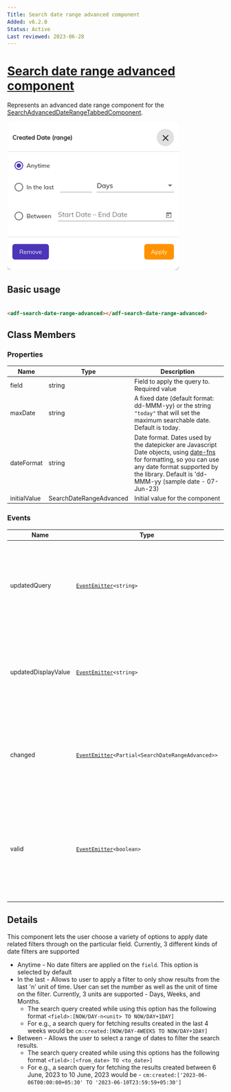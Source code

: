 ```yaml
---
Title: Search date range advanced component
Added: v6.2.0
Status: Active
Last reviewed: 2023-06-28
---
```


# [Search date range advanced component](../../../lib/content-services/src/lib/search/components/search-date-range-advanced-tabbed/search-date-range-advanced/search-date-range-advanced.component.ts "Defined in search-date-range-advanced.component.ts")

Represents an advanced date range component for
the [SearchAdvancedDateRangeTabbedComponent](search-date-range-advanced-tabbed.component.md).

![Date Range Advanced Widget](../../docassets/images/search-date-range-advanced.png)

## Basic usage

```html

<adf-search-date-range-advanced></adf-search-date-range-advanced>
```

## Class Members

### Properties

| Name         | Type                    | Description                                                                                                                                                                                                                                                |
|--------------|-------------------------|------------------------------------------------------------------------------------------------------------------------------------------------------------------------------------------------------------------------------------------------------------|
| field        | string                  | Field to apply the query to. Required value                                                                                                                                                                                                                |
| maxDate      | string                  | A fixed date (default format: dd-MMM-yy) or the string `"today"` that will set the maximum searchable date. Default is today.                                                                                                                              |
| dateFormat   | string                  | Date format. Dates used by the datepicker are Javascript Date objects, using [date-fns](https://date-fns.org/v2.30.0/docs/format) for formatting, so you can use any date format supported by the library. Default is 'dd-MMM-yy (sample date - 07-Jun-23) |
| initialValue | SearchDateRangeAdvanced | Initial value for the component                                                                                                                                                                                                                            |

### Events

| Name                | Type                                                                                           | Description                                                                                                                                    |
|---------------------|------------------------------------------------------------------------------------------------|------------------------------------------------------------------------------------------------------------------------------------------------|
| updatedQuery        | [`EventEmitter`](https://angular.io/api/core/EventEmitter)`<string>`                           | Emitted whenever a change is made in the component values. Emits the updated query based on the change made.                                   |
| updatedDisplayValue | [`EventEmitter`](https://angular.io/api/core/EventEmitter)`<string>`                           | Emitted whenever a change is made in the component values. Emits the displayLabel based on the changes made                                    |
| changed             | [`EventEmitter`](https://angular.io/api/core/EventEmitter)`<Partial<SearchDateRangeAdvanced>>` | Emitted whenever a change is made in the component values. Emits the changes being made in the component.                                      |
| valid               | [`EventEmitter`](https://angular.io/api/core/EventEmitter)`<boolean>`                          | Emitted whenever a change is made in the component values. Emits a flag indicating whether the current state of the component is valid or not. |

## Details

This component lets the user choose a variety of options to apply date related filters through on the particular field.
Currently, 3 different kinds of date filters are supported

- Anytime - No date filters are applied on the `field`. This option is selected by default
- In the last - Allows to user to apply a filter to only show results from the last 'n' unit of time. User can set the
  number as well as the unit of time on the filter. Currently, 3 units are supported - Days, Weeks, and Months.
    - The search query created while using this option has the following format
      `<field>:[NOW/DAY-n<unit> TO NOW/DAY+1DAY]`
    - For e.g., a search query for fetching results created in the last 4 weeks would be
      `cm:created:[NOW/DAY-4WEEKS TO NOW/DAY+1DAY]`
- Between - Allows the user to select a range of dates to filter the search results.
    - The search query created while using this options has the following format
      `<field>:[<from_date> TO <to_date>]`
    - For e.g., a search query for fetching the results created between 6 June, 2023 to 10 June, 2023 would be -
      `cm:created:['2023-06-06T00:00:00+05:30' TO '2023-06-10T23:59:59+05:30']`
